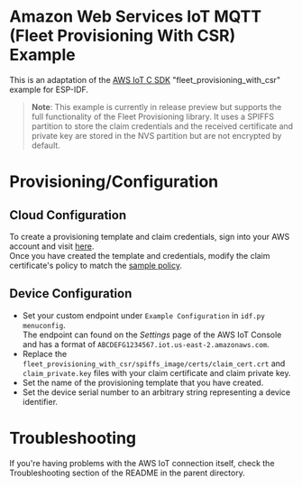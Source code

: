 # Amazon Web Services IoT MQTT (Fleet Provisioning With CSR) Example

This is an adaptation of the [AWS IoT C SDK](https://github.com/aws/aws-iot-device-sdk-embedded-C) "fleet_provisioning_with_csr" example for ESP-IDF.

> **Note**: This example is currently in release preview but supports the full functionality of the Fleet Provisioning library.
> It uses a SPIFFS partition to store the claim credentials and the received certificate and private key are stored in the NVS partition but are not encrypted by default.

# Provisioning/Configuration

## Cloud Configuration
To create a provisioning template and claim credentials, sign into your AWS account and visit [here](https://console.aws.amazon.com/iot/home#/provisioningtemplate/create/instruction).  
Once you have created the template and credentials, modify the claim certificate's policy to match the [sample policy](examples/fleet_provisioning/fleet_provisioning_with_csr/example_claim_policy.json).


## Device Configuration

* Set your custom endpoint under `Example Configuration` in `idf.py menuconfig`.  
The endpoint can found on the *Settings* page of the AWS IoT Console and has a format of `ABCDEFG1234567.iot.us-east-2.amazonaws.com`.
* Replace the `fleet_provisioning_with_csr/spiffs_image/certs/claim_cert.crt` and `claim_private.key` files with your claim certificate and claim private key.
* Set the name of the provisioning template that you have created.
* Set the device serial number to an arbitrary string representing a device identifier.

# Troubleshooting

If you're having problems with the AWS IoT connection itself, check the Troubleshooting section of the README in the parent directory.

